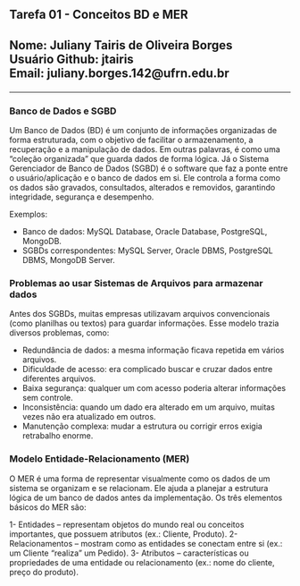<h2> Tarefa 01 - Conceitos BD e MER <h2>
Nome: Juliany Tairis de Oliveira Borges </br>
Usuário Github: jtairis</br>
Email: juliany.borges.142@ufrn.edu.br
<hr>
<h3>Banco de Dados e SGBD</h3>

Um Banco de Dados (BD) é um conjunto de informações organizadas de forma estruturada, com o objetivo de facilitar o armazenamento, a recuperação e a manipulação de dados. Em outras palavras, é como uma “coleção organizada” que guarda dados de forma lógica. Já o Sistema Gerenciador de Banco de Dados (SGBD) é o software que faz a ponte entre o usuário/aplicação e o banco de dados em si. Ele controla a forma como os dados são gravados, consultados, alterados e removidos, garantindo integridade, segurança e desempenho.

Exemplos:
- Banco de dados: MySQL Database, Oracle Database, PostgreSQL, MongoDB.
- SGBDs correspondentes: MySQL Server, Oracle DBMS, PostgreSQL DBMS, MongoDB Server.

<h3> Problemas ao usar Sistemas de Arquivos para armazenar dados</h3>

Antes dos SGBDs, muitas empresas utilizavam arquivos convencionais (como planilhas ou textos) para guardar informações. Esse modelo trazia diversos problemas, como:
- Redundância de dados: a mesma informação ficava repetida em vários arquivos.
- Dificuldade de acesso: era complicado buscar e cruzar dados entre diferentes arquivos.
- Baixa segurança: qualquer um com acesso poderia alterar informações sem controle.
- Inconsistência: quando um dado era alterado em um arquivo, muitas vezes não era atualizado em outros.
- Manutenção complexa: mudar a estrutura ou corrigir erros exigia retrabalho enorme.

<h3>Modelo Entidade-Relacionamento (MER)</h3>

O MER é uma forma de representar visualmente como os dados de um sistema se organizam e se relacionam. Ele ajuda a planejar a estrutura lógica de um banco de dados antes da implementação. Os três elementos básicos do MER são:

1- Entidades – representam objetos do mundo real ou conceitos importantes, que possuem atributos (ex.: Cliente, Produto).
2- Relacionamentos – mostram como as entidades se conectam entre si (ex.: um Cliente “realiza” um Pedido).
3- Atributos – características ou propriedades de uma entidade ou relacionamento (ex.: nome do cliente, preço do produto).
